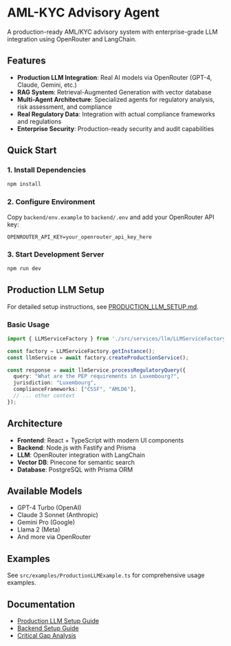 
  # AML-KYC Advisory Agent

  A production-ready AML/KYC advisory system with enterprise-grade LLM integration using OpenRouter and LangChain.

  ## Features

  - **Production LLM Integration**: Real AI models via OpenRouter (GPT-4, Claude, Gemini, etc.)
  - **RAG System**: Retrieval-Augmented Generation with vector database
  - **Multi-Agent Architecture**: Specialized agents for regulatory analysis, risk assessment, and compliance
  - **Real Regulatory Data**: Integration with actual compliance frameworks and regulations
  - **Enterprise Security**: Production-ready security and audit capabilities

  ## Quick Start

  ### 1. Install Dependencies
  ```bash
  npm install
  ```

  ### 2. Configure Environment
  Copy `backend/env.example` to `backend/.env` and add your OpenRouter API key:
  ```env
  OPENROUTER_API_KEY=your_openrouter_api_key_here
  ```

  ### 3. Start Development Server
  ```bash
  npm run dev
  ```

  ## Production LLM Setup

  For detailed setup instructions, see [PRODUCTION_LLM_SETUP.md](./PRODUCTION_LLM_SETUP.md).

  ### Basic Usage
  ```typescript
  import { LLMServiceFactory } from './src/services/llm/LLMServiceFactory';

  const factory = LLMServiceFactory.getInstance();
  const llmService = await factory.createProductionService();

  const response = await llmService.processRegulatoryQuery({
    query: "What are the PEP requirements in Luxembourg?",
    jurisdiction: "Luxembourg",
    complianceFrameworks: ["CSSF", "AMLD6"],
    // ... other context
  });
  ```

  ## Architecture

  - **Frontend**: React + TypeScript with modern UI components
  - **Backend**: Node.js with Fastify and Prisma
  - **LLM**: OpenRouter integration with LangChain
  - **Vector DB**: Pinecone for semantic search
  - **Database**: PostgreSQL with Prisma ORM

  ## Available Models

  - GPT-4 Turbo (OpenAI)
  - Claude 3 Sonnet (Anthropic)
  - Gemini Pro (Google)
  - Llama 2 (Meta)
  - And more via OpenRouter

  ## Examples

  See `src/examples/ProductionLLMExample.ts` for comprehensive usage examples.

  ## Documentation

  - [Production LLM Setup Guide](./PRODUCTION_LLM_SETUP.md)
  - [Backend Setup Guide](./BACKEND_SETUP_GUIDE.md)
  - [Critical Gap Analysis](./CRITICAL_GAP_ANALYSIS_AND_IMPROVEMENTS.md)
  